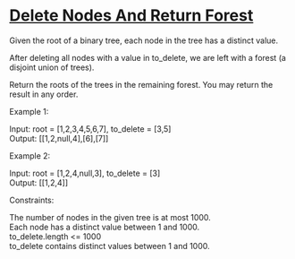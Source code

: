 # [Delete Nodes And Return Forest](https://leetcode.com/problems/delete-nodes-and-return-forest/)

Given the root of a binary tree, each node in the tree has a distinct value.  

After deleting all nodes with a value in to_delete, we are left with a forest (a disjoint union of trees).  

Return the roots of the trees in the remaining forest. You may return the result in any order.  

Example 1:  

Input: root = [1,2,3,4,5,6,7], to_delete = [3,5]  
Output: [[1,2,null,4],[6],[7]]  

Example 2:  

Input: root = [1,2,4,null,3], to_delete = [3]  
Output: [[1,2,4]]  

Constraints:  

The number of nodes in the given tree is at most 1000.  
Each node has a distinct value between 1 and 1000.  
to_delete.length <= 1000  
to_delete contains distinct values between 1 and 1000.  